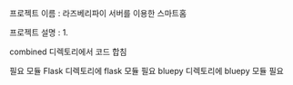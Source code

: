 프로젝트 이름 : 라즈베리파이 서버를 이용한 스마트홈 

프로젝트 설명 :
  1. 
  
  
  
combined 디렉토리에서 코드 합침

필요 모듈
Flask 디렉토리에 flask 모듈 필요
bluepy 디렉토리에 bluepy 모듈 필요

